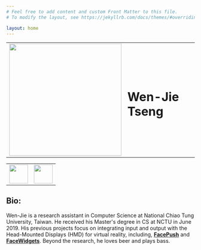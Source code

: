 ```yaml
---
# Feel free to add content and custom Front Matter to this file.
# To modify the layout, see https://jekyllrb.com/docs/themes/#overriding-theme-defaults

layout: home
---
```


<!-- <center>
<img src="https://wenjietseng.github.io/images/me-berlin.JPG">
</center>

<center>Berlin Oct. 2018</center> -->

<table width="800px" cellpadding="0" cellspacing="0">
    <tbody>
    <td width="300px" valign="middle" background-color="#fdfdfd">
        <div class="img">
            <span class="noborderimg">
                <a class="me-img">
                    <img src="https://wenjietseng.github.io/images/me-berlin2.JPG" width="300">
                </a>
            </span>
        </div>
    </td>
    <td width="500px" valigh="middle">
        <h1><b>Wen-Jie Tseng</b></h1>
        <!-- <a href="http://wenjietseng.github.io/documents/CV_Wen_Jie_Tseng.pdf"><b>Academic CV</b></a> -->
        <tr>
        <table width="100px" cellpadding="0" cellspacing="0">
        <tbody>
            <td width="50px" valign="middle" background-color="#fdfdfd">
            <div class="img">
                <span class="noborderimg">
                    <a class="cv-img" href="http://wenjietseng.github.io/documents/CV_Wen_Jie_Tseng.pdf">
                        <img src="https://wenjietseng.github.io/images/cv.png" width="50px">
                    </a>
                </span>
            </div>        
            </td>
            <td width="50px" valign="middle" background-color="#fdfdfd">
            <div class="img">
                <span class="noborderimg">
                    <a href="mailto:wenjietseng@gmail.com">
                        <img src="https://wenjietseng.github.io/images/email.png" width="50px">
                    </a>
                </span>
            </div>        
            </td>
        </tbody>
        </table>
        </tr>
        <h2><b>Bio:</b></h2>
                <p>Wen-Jie is a research assistant in Computer Science at National Chiao Tung University, Taiwan. He received his Master's degree in CS at NCTU in June 2019. His previous projects focus on integrating input and output with the Head-Mounted Displays (HMD) for virtual reality, including, <a href="http://wenjietseng.github.io/projects/FacePush/"><b>FacePush</b></a> and <a href="http://wenjietseng.github.io/projects/FaceWidgets/"><b>FaceWidgets</b></a>.
                Beyond the research, he loves beer and plays bass.
                </p>
    </td>
    </tbody>    
</table>
